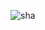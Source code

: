 ![sha](https://user-images.githubusercontent.com/71713194/149688958-5ad6a41b-89a8-4640-becd-704ad465bc86.gif)
